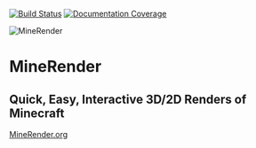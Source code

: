 [![Build Status](https://travis-ci.org/InventivetalentDev/MineRender.svg?branch=master)](https://travis-ci.org/InventivetalentDev/MineRender) 
[![Documentation Coverage](https://docs.minerender.org/badge.svg)](https://docs.minerender.org)


![MineRender](https://minerender.org/img/minerender-x128.png)

# MineRender
## Quick, Easy, Interactive 3D/2D Renders of Minecraft


[MineRender.org](https://minerender.org/)
